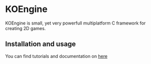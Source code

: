 # KOEngine
KOEngine is small, yet very powerfull multiplatform C framework for creating 2D games.

## Installation and usage
You can find tutorials and documentation on [here](https://jszczerbinsky.github.io/KOEngine/index.html)
